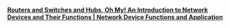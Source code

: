 [**Routers and Switches and Hubs, Oh My! An Introduction to Network Devices and Their Functions | Network Device Functions and Application**](https://www.ciscopress.com/articles/printerfriendly/2434666)